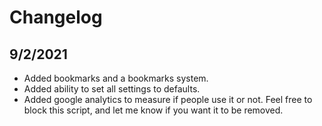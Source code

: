 # Changelog

## 9/2/2021

-   Added bookmarks and a bookmarks system.
-   Added ability to set all settings to defaults.
-   Added google analytics to measure if people use it or not. Feel free to block this script, and let me know if you want it to be removed.
